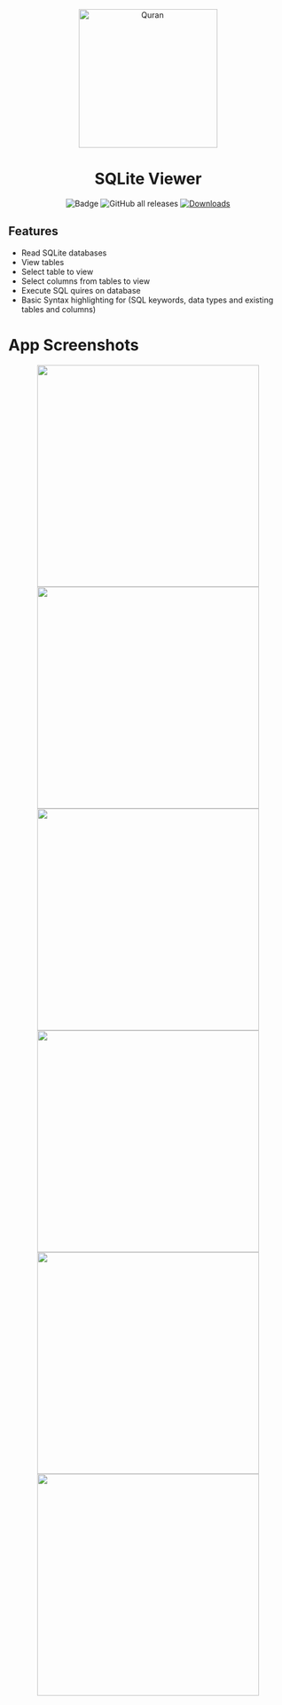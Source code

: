 



<div align="center">

<img width="250" alt="Quran" src="https://raw.githubusercontent.com/HasanEltantawy/SQLiteViewer/main/sqliteviewer/assets/icons/app_icon.png">

# SQLite Viewer

![Badge](https://img.shields.io/github/v/release/HasanEltantawy/SQLiteViewer)
![GitHub all releases](https://img.shields.io/github/downloads/HasanEltantawy/SQLiteViewer/total?color=blue&label=Total%20Downloads)
[![Downloads](https://PlayBadges.pavi2410.me/badge/downloads?id=com.hassaneltantawy.sqliteviewer)](https://play.google.com/store/apps/details?id=com.hassaneltantawy.sqliteviewer)


<div align="left">

## Features

- Read SQLite databases
- View tables
- Select table to view
- Select columns from tables to view
- Execute SQL quires on database
- Basic Syntax highlighting for (SQL keywords, data types and existing tables and columns)

 
# App Screenshots

<p align="center">
  <img src="https://raw.githubusercontent.com/HasanEltantawy/SQLiteViewer/main/screenshots/01.jpg" height="400" >
  <img src="https://raw.githubusercontent.com/HasanEltantawy/SQLiteViewer/main/screenshots/02.jpg" height="400" >
  <img src="https://raw.githubusercontent.com/HasanEltantawy/SQLiteViewer/main/screenshots/03.jpg" height="400" >
  <img src="https://raw.githubusercontent.com/HasanEltantawy/SQLiteViewer/main/screenshots/04.jpg" height="400" >
  <img src="https://raw.githubusercontent.com/HasanEltantawy/SQLiteViewer/main/screenshots/05.jpg" height="400" >
  <img src="https://raw.githubusercontent.com/HasanEltantawy/SQLiteViewer/main/screenshots/06.jpg" height="400" >
</p>
